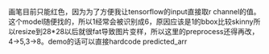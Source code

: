 画笔目前只能红色，因为为了方便我让tensorflow的input直接取r channel的值。这个model随便找的，所以1经常会被识别成6，原因应该是1的bbox比较skinny所以resize到28*28以后就很fat导致图片变样，所以这里的preprocess还得再改，4->5,3->8。demo的话可以直接hardcode predicted_arr

